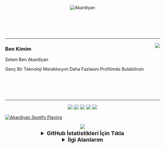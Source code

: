 <p align="center"> <img src="https://komarev.com/ghpvc/?username=Akardiyan" alt="Akardiyan" /> </p>
<h1 align="center" style="color:#fff">
Ben Akardiyan 
</h1>
<hr> 
<img align="right" src="https://github-readme-stats.vercel.app/api?username=Akardiyan&theme=tokyonight&show_icons=true" />
<h3 align="left">
Ben Kimim
</h3>
<p>Selam Ben Akardiyan</p>
<p>Genç Bir Teknoloji Meraklısıyım Daha Fazlasını Profilimde Bulabilirsin</p>
<h1 align="center" style="color:#fff">
Sosyal Medya Hesaplarım
</h4>
<hr>
<span>
  
<p align="center">
<a href="https://discord.com/users/733628096405831710" target"blank_"><img src="https://camo.githubusercontent.com/cfdb7a62449afe712e9eb92977cf8190acb14fb16e173e128eff89736e212a1e/68747470733a2f2f696d672e736869656c64732e696f2f62616467652f646973636f72642532302d3732383944412e7376673f267374796c653d666f722d7468652d6261646765266c6f676f3d646973636f7264266c6f676f436f6c6f723d7768697465"></a>
<a href="https://steamcommunity.com/id/xhafox" target"blank_"><img src="https://img.shields.io/badge/steam%20-171a21.svg?&style=for-the-badge&logo=steam&logoColor=white"></a>
<a href="https://open.spotify.com/user/0kv9pxy5jg88pvr0277rv1j98" target"blank_"><img src="https://camo.githubusercontent.com/8b36f195a47af7355c39f1aeb80a128d1ed7522b1ed32f726bfa27f12ff54fc5/68747470733a2f2f696d672e736869656c64732e696f2f62616467652f53706f746966792532302d3165643736302e7376673f267374796c653d666f722d7468652d6261646765266c6f676f3d73706f74696679266c6f676f436f6c6f723d7768697465"></a>
<a href="https://github.com/Akardiyan" target"blank_"><img src="https://img.shields.io/badge/GitHub%20-191717.svg?&style=for-the-badge&logo=github&logoColor=white"></a>
<a href="https://www.twitch.tv/akardiyan" target"blank_"><img src="https://img.shields.io/badge/twitch%20-e3d3e0.svg?&style=for-the-badge&logo=twitch&logoColor=853476"></a>


  [<img src="https://spotify-github-profile.vercel.app/api/view?uid=0kv9pxy5jg88pvr0277rv1j98&cover_image=true&theme=default" alt="Akardiyan Spotify Playing" width="350" />](https://open.spotify.com/user/0kv9pxy5jg88pvr0277rv1j98)
 

<p align="center">
<div align="center"><img src="https://discord.c99.nl/widget/theme-2/733628096405831710.png"></div>
  


<details align="center">
<summary style="font-weight: bold; font-size: 18px">GitHub İstatistikleri İçin Tıkla</summary>
<img src="https://github-readme-stats.vercel.app/api?username=Akardiyan&show_icons=true&theme=tokyonight" width="%100" height="150px" alt="stats" />
<img src="https://github-readme-stats.vercel.app/api/top-langs/?username=Akardiyan&layout=compact&theme=tokyonight" width="%100" height="150px" alt="stats" />
<img src="https://github-profile-trophy.vercel.app/?username=Akardiyan&theme=nord" width="%100" height="150px" alt="stats" />
</details>
  
<details align="center">
<summary style="font-weight: bold; font-size: 18px">İlgi Alanlarım</summary>
<code><img height="20" src="https://raw.githubusercontent.com/github/explore/80688e429a7d4ef2fca1e82350fe8e3517d3494d/topics/javascript/javascript.png"></code>
<code><img height="20" src="https://raw.githubusercontent.com/github/explore/80688e429a7d4ef2fca1e82350fe8e3517d3494d/topics/nodejs/nodejs.png"></code>
<code><img height="20" src="https://raw.githubusercontent.com/github/explore/80688e429a7d4ef2fca1e82350fe8e3517d3494d/topics/python/python.png"></code>
<code><img height="20" src="https://raw.githubusercontent.com/github/explore/80688e429a7d4ef2fca1e82350fe8e3517d3494d/topics/firebase/firebase.png"></code>
<code><img height="20" src="https://raw.githubusercontent.com/github/explore/80688e429a7d4ef2fca1e82350fe8e3517d3494d/topics/visual-basic/visual-basic.png"></code>
<code><img height="20" src="https://raw.githubusercontent.com/github/explore/80688e429a7d4ef2fca1e82350fe8e3517d3494d/topics/html/html.png"></code>
<code><img height="20" src="https://raw.githubusercontent.com/github/explore/80688e429a7d4ef2fca1e82350fe8e3517d3494d/topics/css/css.png"></code>
<code><img height="20" src="https://raw.githubusercontent.com/github/explore/80688e429a7d4ef2fca1e82350fe8e3517d3494d/topics/kotlin/kotlin.png"></code>
<code><img height="20" src="https://raw.githubusercontent.com/github/explore/80688e429a7d4ef2fca1e82350fe8e3517d3494d/topics/electron/electron.png"></code>
<code><img height="20" src="https://raw.githubusercontent.com/github/explore/80688e429a7d4ef2fca1e82350fe8e3517d3494d/topics/react/react.png"></code>
<code><img height="20" src="https://raw.githubusercontent.com/github/explore/80688e429a7d4ef2fca1e82350fe8e3517d3494d/topics/arduino/arduino.png"></code>
<code><img height="20" src="https://raw.githubusercontent.com/github/explore/80688e429a7d4ef2fca1e82350fe8e3517d3494d/topics/visual-studio-code/visual-studio-code.png"</code>
</details>
